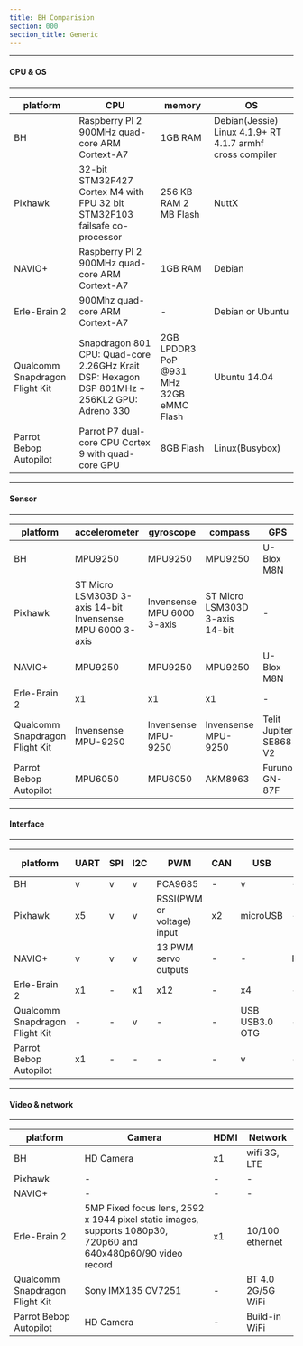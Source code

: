 ```yaml
---
title: BH Comparision
section: 000
section_title: Generic
---
```


---

#### **CPU & OS**

---

| platform | CPU | memory  | OS |
| -------- | ------ | --------- | --------- |
| BH  | Raspberry PI 2 900MHz quad-core ARM Cortext-A7 | 1GB RAM | Debian(Jessie) Linux 4.1.9+ RT 4.1.7 armhf cross compiler |
| Pixhawk| 32-bit STM32F427 Cortex M4 with FPU 32 bit STM32F103 failsafe co-processor| 256 KB RAM 2 MB Flash| NuttX|
| NAVIO+| Raspberry PI 2 900MHz quad-core ARM Cortext-A7| 1GB RAM| Debian|
| Erle-Brain 2| 900Mhz quad-core ARM Cortext-A7| -| Debian or Ubuntu|
| Qualcomm Snapdragon Flight Kit | Snapdragon 801 CPU: Quad-core 2.26GHz Krait DSP: Hexagon DSP 801MHz + 256KL2 GPU: Adreno 330 | 2GB LPDDR3 PoP @931 MHz 32GB eMMC Flash | Ubuntu 14.04|
| Parrot Bebop Autopilot| Parrot P7 dual-core CPU Cortex 9 with quad-core GPU | 8GB Flash| Linux(Busybox)|

---

#### **Sensor**

---

| platform | accelerometer | gyroscope | compass | GPS    | barometer | temperature |
| ------ | ------  | ------- | ----- | ---- | ------  | ------ |
| BH | MPU9250 | MPU9250 | MPU9250 | U-Blox M8N | MS5611 | - |
| Pixhawk | ST Micro LSM303D 3-axis 14-bit Invensense MPU 6000 3-axis | Invensense MPU 6000 3-axis | ST Micro LSM303D 3-axis 14-bit | - | MEAS MS5611 | - |
| NAVIO+ | MPU9250 | MPU9250 | MPU9250 | U-Blox M8N | MS5611 | - |
| Erle-Brain 2  | x1 | x1 | x1 | - | x1 | x1 |
| Qualcomm Snapdragon Flight Kit | Invensense MPU-9250 | Invensense MPU-9250 | Invensense MPU-9250 | Telit Jupiter SE868 V2 | Bosch BMP280  | - |
| Parrot Bebop Autopilot | MPU6050 | MPU6050 | AKM8963 | Furuno GN-87F | MS5607 | - |


---

#### **Interface**

---

| platform | UART | SPI | I2C | PWM | CAN | USB | S-BUS |
| ------ | -- | -- | -- | -- | --  | -- | -- |
| BH | v | v | v | PCA9685 | - | v | - |
| Pixhawk | x5 | v | v | RSSI(PWM or voltage) input | x2 | microUSB | - |
| NAVIO+ | v | v | v | 13 PWM servo outputs | - | - | Futaba |
| Erle-Brain 2  | x1 | - | x1 | x12 | - | x4 | - |
| Qualcomm Snapdragon Flight Kit | - | - | v | - | - | USB USB3.0 OTG | - |
| Parrot Bebop Autopilot | x1 | - | - | - | - | v | - |


---

#### **Video & network**

---

| platform | Camera | HDMI | Network |
| -------- | ------ | ---- | ------- |
| BH | HD Camera | x1 | wifi 3G, LTE |
| Pixhawk | - | - | - |
| NAVIO+ | - | - | - |
| Erle-Brain 2  | 5MP Fixed focus lens, 2592 x 1944 pixel static images, supports 1080p30, 720p60 and 640x480p60/90 video record | x1 | 10/100 ethernet |
| Qualcomm Snapdragon Flight Kit | Sony IMX135 OV7251 | - | BT 4.0 2G/5G WiFi |
| Parrot Bebop Autopilot | HD Camera | - | Build-in WiFi |
